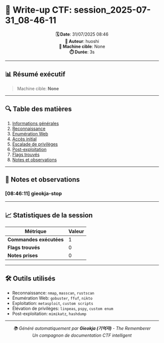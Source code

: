 # 📝 Write-up CTF: session_2025-07-31_08-46-11

<div align="center">

**🗓️ Date**: 31/07/2025 08:46  
**👤 Auteur**: huoshi  
**🎯 Machine cible**: None  
**⏱️ Durée**: 3s

</div>

---

## 📊 Résumé exécutif

> Machine cible: **None**

---

## 🔍 Table des matières

1. [Informations générales](#informations-générales)
2. [Reconnaissance](#reconnaissance)
3. [Énumération Web](#énumération-web)
4. [Accès initial](#accès-initial)
5. [Escalade de privilèges](#escalade-de-privilèges)
6. [Post-exploitation](#post-exploitation)
7. [Flags trouvés](#flags-trouvés)
8. [Notes et observations](#notes-et-observations)

---

## 📝 Notes et observations


### [08:46:11] gieokja-stop





---

## 📈 Statistiques de la session

| Métrique | Valeur |
|----------|--------|
| **Commandes exécutées** | 1 |
| **Flags trouvés** | 0 |
| **Notes prises** | 0 |

---

## 🛠️ Outils utilisés

- Reconnaissance: `nmap`, `masscan`, `rustscan`
- Énumération Web: `gobuster`, `ffuf`, `nikto`
- Exploitation: `metasploit`, `custom scripts`
- Élévation de privilèges: `linpeas`, `pspy`, `custom enum`
- Post-exploitation: `mimikatz`, `hashdump`

---

<div align="center">

*📚 Généré automatiquement par **Gieokja (기억자)** - The Rememberer*  
*Un compagnon de documentation CTF intelligent*

</div>